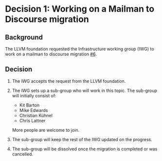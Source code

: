 # Decision 1: Working on a Mailman to Discourse migration

## Background

The LLVM foundation requested the Infrastructure working group (IWG) to work on
a mailman to discourse migration [#6](https://github.com/llvm/llvm-iwg/issues/6).

## Decision

1. The IWG accepts the request from the LLVM foundation.
2. The IWG sets up a sub-group who will work in this topic. The sub-group will
   initially consist of:
   * Kit Barton
   * Mike Edwards
   * Christian Kühnel
   * Chris Lattner

   More people are welcome to join.
3. The sub-group will keep the rest of the IWG updated on the progress.
4. The sub-group will be dissolved once the migration is completed or was
   cancelled.
